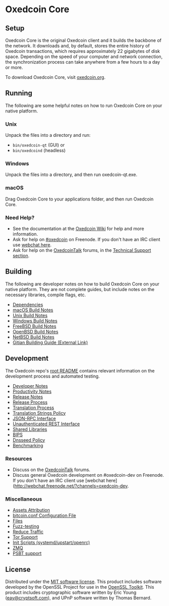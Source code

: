 Oxedcoin Core
=============

Setup
---------------------
Oxedcoin Core is the original Oxedcoin client and it builds the backbone of the network. It downloads and, by default, stores the entire history of Oxedcoin transactions, which requires approximately 22 gigabytes of disk space. Depending on the speed of your computer and network connection, the synchronization process can take anywhere from a few hours to a day or more.

To download Oxedcoin Core, visit [oxedcoin.org](https://oxedcoin.org/).

Running
---------------------
The following are some helpful notes on how to run Oxedcoin Core on your native platform.

### Unix

Unpack the files into a directory and run:

- `bin/oxedcoin-qt` (GUI) or
- `bin/oxedcoind` (headless)

### Windows

Unpack the files into a directory, and then run oxedcoin-qt.exe.

### macOS

Drag Oxedcoin Core to your applications folder, and then run Oxedcoin Core.

### Need Help?

* See the documentation at the [Oxedcoin Wiki](https://oxedcoin.info/)
for help and more information.
* Ask for help on [#oxedcoin](http://webchat.freenode.net?channels=oxedcoin) on Freenode. If you don't have an IRC client use [webchat here](http://webchat.freenode.net?channels=oxedcoin).
* Ask for help on the [OxedcoinTalk](https://oxedcointalk.io/) forums, in the [Technical Support section](https://oxedcointalk.io/c/technical-support).

Building
---------------------
The following are developer notes on how to build Oxedcoin Core on your native platform. They are not complete guides, but include notes on the necessary libraries, compile flags, etc.

- [Dependencies](dependencies.md)
- [macOS Build Notes](build-osx.md)
- [Unix Build Notes](build-unix.md)
- [Windows Build Notes](build-windows.md)
- [FreeBSD Build Notes](build-freebsd.md)
- [OpenBSD Build Notes](build-openbsd.md)
- [NetBSD Build Notes](build-netbsd.md)
- [Gitian Building Guide (External Link)](https://github.com/bitcoin-core/docs/blob/master/gitian-building.md)

Development
---------------------
The Oxedcoin repo's [root README](/README.md) contains relevant information on the development process and automated testing.

- [Developer Notes](developer-notes.md)
- [Productivity Notes](productivity.md)
- [Release Notes](release-notes.md)
- [Release Process](release-process.md)
- [Translation Process](translation_process.md)
- [Translation Strings Policy](translation_strings_policy.md)
- [JSON-RPC Interface](JSON-RPC-interface.md)
- [Unauthenticated REST Interface](REST-interface.md)
- [Shared Libraries](shared-libraries.md)
- [BIPS](bips.md)
- [Dnsseed Policy](dnsseed-policy.md)
- [Benchmarking](benchmarking.md)

### Resources
* Discuss on the [OxedcoinTalk](https://oxedcointalk.io/) forums.
* Discuss general Oxedcoin development on #oxedcoin-dev on Freenode. If you don't have an IRC client use [webchat here](http://webchat.freenode.net/?channels=oxedcoin-dev.

### Miscellaneous
- [Assets Attribution](assets-attribution.md)
- [bitcoin.conf Configuration File](bitcoin-conf.md)
- [Files](files.md)
- [Fuzz-testing](fuzzing.md)
- [Reduce Traffic](reduce-traffic.md)
- [Tor Support](tor.md)
- [Init Scripts (systemd/upstart/openrc)](init.md)
- [ZMQ](zmq.md)
- [PSBT support](psbt.md)

License
---------------------
Distributed under the [MIT software license](/COPYING).
This product includes software developed by the OpenSSL Project for use in the [OpenSSL Toolkit](https://www.openssl.org/). This product includes
cryptographic software written by Eric Young ([eay@cryptsoft.com](mailto:eay@cryptsoft.com)), and UPnP software written by Thomas Bernard.
